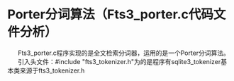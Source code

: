 # Porter分词算法（Fts3_porter.c代码文件分析）
&nbsp;&nbsp;&nbsp;&nbsp;&nbsp;&nbsp;Fts3_porter.c程序实现的是全文检索分词器，运用的是一个Porter分词算法。
&nbsp;&nbsp;&nbsp;&nbsp;&nbsp;&nbsp;引入头文件：#include "fts3_tokenizer.h"为的是程序有sqlite3_tokenizer基本类来源于fts3_tokenizer.h

